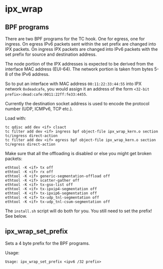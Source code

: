 # ipx_wrap

## BPF programs

There are two BPF programs for the TC hook. One for egress, one for ingress.
On egress IPv6 packets sent within the set prefix are changed into IPX packets.
On ingress IPX packets are changed into IPv6 packets with the set prefix for
source and destination address.

The node portion of the IPX addresses is expected to be derived from the
interface MAC address (EUI-64). The network portion is taken from bytes 5-8 of
the IPv6 address.

So to put an interface with MAC address `00:11:22:33:44:55` into IPX network
`0xdeadcafe`, you would assign it an address of the form `<32-bit prefix>:dead:cafe:0011:22ff:fe33:4455`.

Currently the destination socket address is used to encode the protocol number
(UDP, ICMPv6, TCP etc.).

Load with:
```
tc qdisc add dev <if> clsact
tc filter add dev <if> ingress bpf object-file ipx_wrap_kern.o section tc/ingress direct-action
tc filter add dev <if> egress bpf object-file ipx_wrap_kern.o section tc/egress direct-action
```

Make sure that all the offloading is disabled or else you might get broken
packets:
```
ethtool -K <if> tx off
ethtool -K <if> rx off
ethtool -K <if> generic-segmentation-offload off
ethtool -K <if> scatter-gather off
ethtool -K <if> tx-gso-list off
ethtool -K <if> tx-ipxip4-segmentation off
ethtool -K <if> tx-ipxip6-segmentation off
ethtool -K <if> tx-udp_tnl-segmentation off
ethtool -K <if> tx-udp_tnl-csum-segmentation off
```

The `install.sh` script will do both for you.
You still need to set the prefix! See below.

## ipx_wrap_set_prefix

Sets a 4 byte prefix for the BPF programs.

Usage:
```
Usage: ipx_wrap_set_prefix <ipv6 /32 prefix>
```
